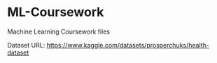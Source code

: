 # ML-Coursework
Machine Learning Coursework files

Dataset URL: https://www.kaggle.com/datasets/prosperchuks/health-dataset
